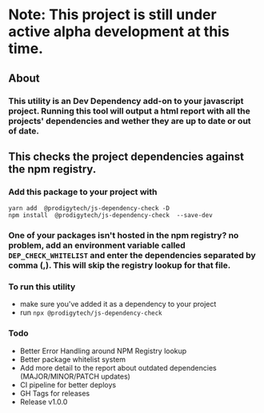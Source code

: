 # Note: This project is still under active alpha development at this time. 

## About 

### This utility is an Dev Dependency add-on to your javascript project. Running this tool will output a html report with all the projects' dependencies and wether they are up to date or out of date. 

## This checks the project dependencies against the npm registry. 

### Add this package to your project with 

`yarn add  @prodigytech/js-dependency-check -D`
<br />
`npm install  @prodigytech/js-dependency-check  --save-dev`

### One of your packages isn't hosted in the npm registry? no problem, add an environment variable called `DEP_CHECK_WHITELIST` and enter the dependencies separated by comma (,). This will skip the registry lookup for that file. 


### To run this utility 
- make sure you've added it as a dependency to your project
- run `npx @prodigytech/js-dependency-check`


### Todo
- Better Error Handling around NPM Registry lookup
- Better package whitelist system
- Add more detail to the report about outdated dependencies (MAJOR/MINOR/PATCH updates)
- CI pipeline for better deploys 
- GH Tags for releases  
- Release v1.0.0